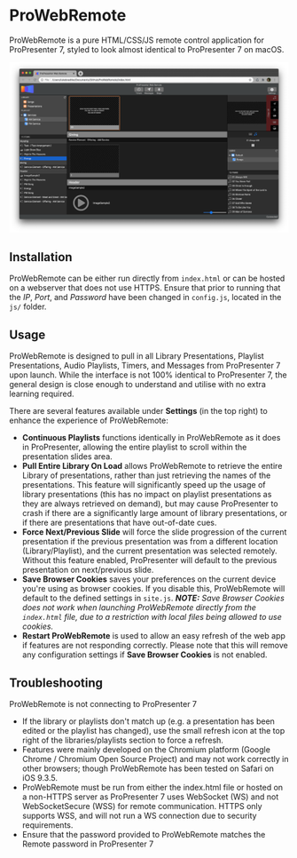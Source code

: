# ProWebRemote
ProWebRemote is a pure HTML/CSS/JS remote control application for ProPresenter 7, styled to look almost identical to ProPresenter 7 on macOS.

![alt text](https://raw.githubusercontent.com/L2N6H5B3/ProWebRemote/master/Screenshot.png)

## Installation
ProWebRemote can be either run directly from `index.html` or can be hosted on a webserver that does not use HTTPS.
Ensure that prior to running that the _IP_, _Port_, and _Password_ have been changed in `config.js`, located in the `js/` folder. 

## Usage
ProWebRemote is designed to pull in all Library Presentations, Playlist Presentations, Audio Playlists, Timers, and Messages from ProPresenter 7 upon launch.  While the interface is not 100% identical to ProPresenter 7, the general design is close enough to understand and utilise with no extra learning required.

There are several features available under **Settings** (in the top right) to enhance the experience of ProWebRemote:
* **Continuous Playlists** functions identically in ProWebRemote as it does in ProPresenter, allowing the entire playlist to scroll within the presentation slides area.
* **Pull Entire Library On Load** allows ProWebRemote to retrieve the entire Library of presentations, rather than just retrieving the names of the presentations.  This feature will significantly speed up the usage of library presentations (this has no impact on playlist presentations as they are always retrieved on demand), but may cause ProPresenter to crash if there are a significantly large amount of library presentations, or if there are presentations that have out-of-date cues.
* **Force Next/Previous Slide** will force the slide progression of the current presentation if the previous presentation was from a different location (Library/Playlist), and the current presentation was selected remotely.  Without this feature enabled, ProPresenter will default to the previous presentation on next/previous slide.
* **Save Browser Cookies** saves your preferences on the current device you're using as browser cookies.  If you disable this, ProWebRemote will default to the defined settings in `site.js`.  _**NOTE:** Save Browser Cookies does not work when launching ProWebRemote directly from the `index.html` file, due to a restriction with local files being allowed to use cookies._
* **Restart ProWebRemote** is used to allow an easy refresh of the web app if features are not responding correctly.  Please note that this will remove any configuration settings if **Save Browser Cookies** is not enabled.

## Troubleshooting
ProWebRemote is not connecting to ProPresenter 7
* If the library or playlists don't match up (e.g. a presentation has been edited or the playlist has changed), use the small refresh icon at the top right of the libraries/playlists section to force a refresh.
* Features were mainly developed on the Chromium platform (Google Chrome / Chromium Open Source Project) and may not work correctly in other browsers; though ProWebRemote has been tested on Safari on iOS 9.3.5.
* ProWebRemote must be run from either the index.html file or hosted on a non-HTTPS server as ProPresenter 7 uses WebSocket (WS) and not WebSocketSecure (WSS) for remote communication. HTTPS only supports WSS, and will not run a WS connection due to security requirements.
* Ensure that the password provided to ProWebRemote matches the Remote password in ProPresenter 7
